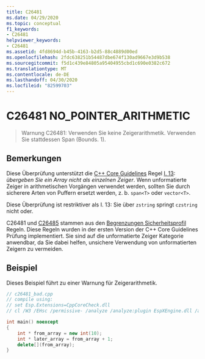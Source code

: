 ```yaml
---
title: C26481
ms.date: 04/29/2020
ms.topic: conceptual
f1_keywords:
- C26481
helpviewer_keywords:
- C26481
ms.assetid: 4fd8694d-b45b-4163-b2d5-88c4889d00ed
ms.openlocfilehash: 2fdc638251b54487dbe674f130ad9667e3d9b538
ms.sourcegitcommit: f5d1c439e84805a95404955cbd1c690e0382c672
ms.translationtype: MT
ms.contentlocale: de-DE
ms.lasthandoff: 04/30/2020
ms.locfileid: "82599703"
---
```

# <a name="c26481-no_pointer_arithmetic"></a>C26481 NO_POINTER_ARITHMETIC

> Warnung C26481: Verwenden Sie keine Zeigerarithmetik. Verwenden Sie stattdessen Span (Bounds. 1).

## <a name="remarks"></a>Bemerkungen

Diese Überprüfung unterstützt die [C++ Core Guidelines](https://github.com/isocpp/CppCoreGuidelines/blob/master/CppCoreGuidelines.md) Regel [I. 13](https://github.com/isocpp/CppCoreGuidelines/blob/master/CppCoreGuidelines.md#Ri-array): *übergeben Sie ein Array nicht als einzelnen Zeiger*. Wenn unformatierte Zeiger in arithmetischen Vorgängen verwendet werden, sollten Sie durch sicherere Arten von Puffern ersetzt werden, z. b. `span<T>` oder `vector<T>`.

Diese Überprüfung ist restriktiver als I. 13: Sie über `zstring` springt `czstring` nicht oder.

C26481 und [C26485](c26485.md) stammen aus den [Begrenzungen Sicherheitsprofil](https://github.com/isocpp/CppCoreGuidelines/blob/master/CppCoreGuidelines.md#SS-bounds) Regeln. Diese Regeln wurden in der ersten Version der C++ Core Guidelines Prüfung implementiert. Sie sind auf die unformatierte Zeiger Kategorie anwendbar, da Sie dabei helfen, unsichere Verwendung von unformatierten Zeigern zu vermeiden.

## <a name="example"></a>Beispiel

Dieses Beispiel führt zu einer Warnung für Zeigerarithmetik.

```cpp
// c26481_bad.cpp
// compile using:
// set Esp.Extensions=CppCoreCheck.dll
// cl /W3 /EHsc /permissive- /analyze /analyze:plugin EspXEngine.dll /analyze:ruleset "%VSINSTALLDIR%\Team Tools\Static Analysis Tools\Rule Sets\CppCoreCheckBoundsRules.ruleset" c26481_bad.cpp

int main() noexcept
{
    int * from_array = new int(10);
    int * later_array = from_array + 1;
    delete[](from_array);
}
```
